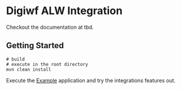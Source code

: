 # Digiwf ALW Integration

Checkout the documentation at tbd.

## Getting Started

```
# build
# execute in the root directory
mvn clean install
```

Execute the [Example](digiwf-alw-integration-example) application and try the integrations features out.
